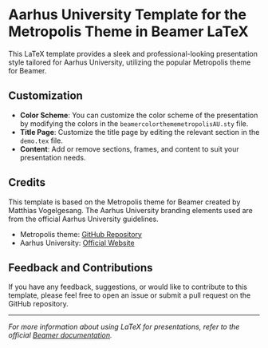 # Aarhus University Template for the Metropolis Theme in Beamer LaTeX

This LaTeX template provides a sleek and professional-looking presentation style tailored for Aarhus University, utilizing the popular Metropolis theme for Beamer.

## Customization

- **Color Scheme**: You can customize the color scheme of the presentation by modifying the colors in the `beamercolorthememetropolisAU.sty` file.
- **Title Page**: Customize the title page by editing the relevant section in the `demo.tex` file.
- **Content**: Add or remove sections, frames, and content to suit your presentation needs.

## Credits

This template is based on the Metropolis theme for Beamer created by Matthias Vogelgesang. The Aarhus University branding elements used are from the official Aarhus University guidelines.

- Metropolis theme: [GitHub Repository](https://github.com/matze/mtheme)
- Aarhus University: [Official Website](https://international.au.dk/)

## Feedback and Contributions

If you have any feedback, suggestions, or would like to contribute to this template, please feel free to open an issue or submit a pull request on the GitHub repository.

---

*For more information about using LaTeX for presentations, refer to the official [Beamer documentation](https://ctan.org/pkg/beamer?lang=en).*
